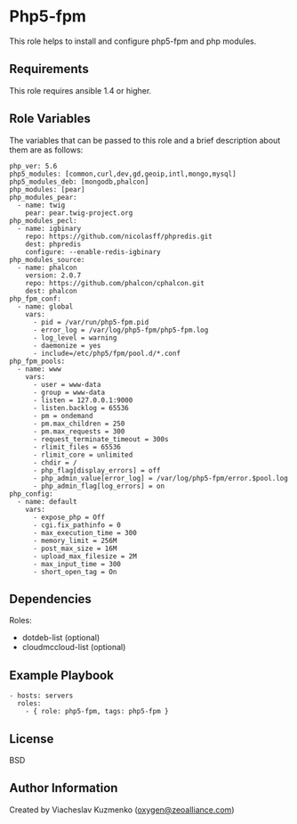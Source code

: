 Php5-fpm
========

This role helps to install and configure php5-fpm and php modules.

Requirements
------------

This role requires ansible 1.4 or higher.

Role Variables
--------------

The variables that can be passed to this role and a brief description about them are as follows:

    php_ver: 5.6
    php5_modules: [common,curl,dev,gd,geoip,intl,mongo,mysql]
    php5_modules_deb: [mongodb,phalcon]
    php_modules: [pear]
    php_modules_pear:
      - name: twig
        pear: pear.twig-project.org
    php_modules_pecl:
      - name: igbinary
        repo: https://github.com/nicolasff/phpredis.git
        dest: phpredis
        configure: --enable-redis-igbinary
    php_modules_source:
      - name: phalcon
        version: 2.0.7
        repo: https://github.com/phalcon/cphalcon.git
        dest: phalcon
    php_fpm_conf:
      - name: global
        vars:
          - pid = /var/run/php5-fpm.pid
          - error_log = /var/log/php5-fpm/php5-fpm.log
          - log_level = warning
          - daemonize = yes
          - include=/etc/php5/fpm/pool.d/*.conf
    php_fpm_pools:
      - name: www
        vars:
          - user = www-data
          - group = www-data
          - listen = 127.0.0.1:9000
          - listen.backlog = 65536
          - pm = ondemand
          - pm.max_children = 250
          - pm.max_requests = 300
          - request_terminate_timeout = 300s
          - rlimit_files = 65536
          - rlimit_core = unlimited
          - chdir = /
          - php_flag[display_errors] = off
          - php_admin_value[error_log] = /var/log/php5-fpm/error.$pool.log
          - php_admin_flag[log_errors] = on
    php_config:
      - name: default
        vars:
          - expose_php = Off
          - cgi.fix_pathinfo = 0
          - max_execution_time = 300
          - memory_limit = 256M
          - post_max_size = 16M
          - upload_max_filesize = 2M
          - max_input_time = 300
          - short_open_tag = On

Dependencies
------------

Roles:
- dotdeb-list (optional)
- cloudmccloud-list (optional)

Example Playbook
----------------

    - hosts: servers
      roles:
        - { role: php5-fpm, tags: php5-fpm }

License
-------

BSD

Author Information
------------------

Created by Viacheslav Kuzmenko (oxygen@zeoalliance.com)

